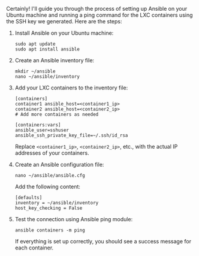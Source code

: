 Certainly! I'll guide you through the process of setting up Ansible on your Ubuntu machine and running a ping command for the LXC containers using the SSH key we generated. Here are the steps:

1. Install Ansible on your Ubuntu machine:
   ```
   sudo apt update
   sudo apt install ansible
   ```

2. Create an Ansible inventory file:
   ```
   mkdir ~/ansible
   nano ~/ansible/inventory
   ```

3. Add your LXC containers to the inventory file:
   ```
   [containers]
   container1 ansible_host=<container1_ip>
   container2 ansible_host=<container2_ip>
   # Add more containers as needed

   [containers:vars]
   ansible_user=sshuser
   ansible_ssh_private_key_file=~/.ssh/id_rsa
   ```
   Replace `<container1_ip>`, `<container2_ip>`, etc., with the actual IP addresses of your containers.

4. Create an Ansible configuration file:
   ```
   nano ~/ansible/ansible.cfg
   ```
   Add the following content:
   ```
   [defaults]
   inventory = ~/ansible/inventory
   host_key_checking = False
   ```

5. Test the connection using Ansible ping module:
   ```
   ansible containers -m ping
   ```

   If everything is set up correctly, you should see a success message for each container.
